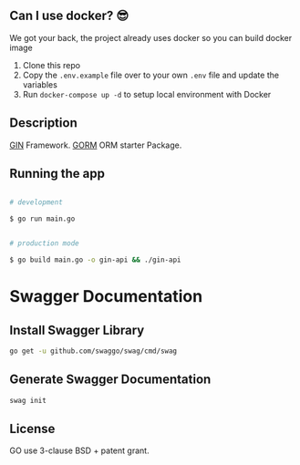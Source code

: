 ## Can I use docker? 😎

We got your back, the project already uses docker so you can build docker image 
1.  Clone this repo
2.  Copy the  `.env.example`  file over to your own  `.env`  file and update the variables
3.  Run  `docker-compose up -d`  to setup local environment with Docker


## Description

  

[GIN](https://gin-gonic.com/)  Framework.
[GORM](https://github.com/go-gorm/gorm) ORM starter Package.
  

## Running the app


```bash

# development

$ go run main.go


# production mode

$ go build main.go -o gin-api && ./gin-api

```

  
# Swagger Documentation

## Install Swagger Library

```bash
go get -u github.com/swaggo/swag/cmd/swag
```

## Generate Swagger Documentation

```bash
swag init
```

## License

GO use 3-clause BSD + patent grant.